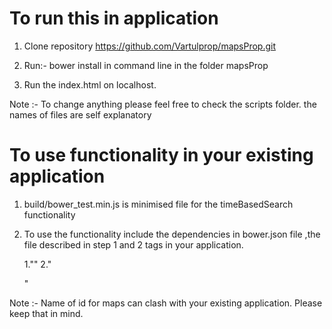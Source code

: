 # To run this in application

1. Clone repository https://github.com/Vartulprop/mapsProp.git

2. Run:- bower install in command line in the folder mapsProp

3. Run the index.html on localhost.

Note :- To change anything please feel free to check the scripts folder. the names of files are self explanatory


# To use functionality in your existing application

1. build/bower_test.min.js is minimised file for the timeBasedSearch functionality

2. To use the functionality include the dependencies in bower.json file ,the file described in step 1 and 2 tags in your application.

	1."<map></map>"
	2."<search></search>"

Note :- Name of id for maps can clash with your existing application. Please keep that in mind.



